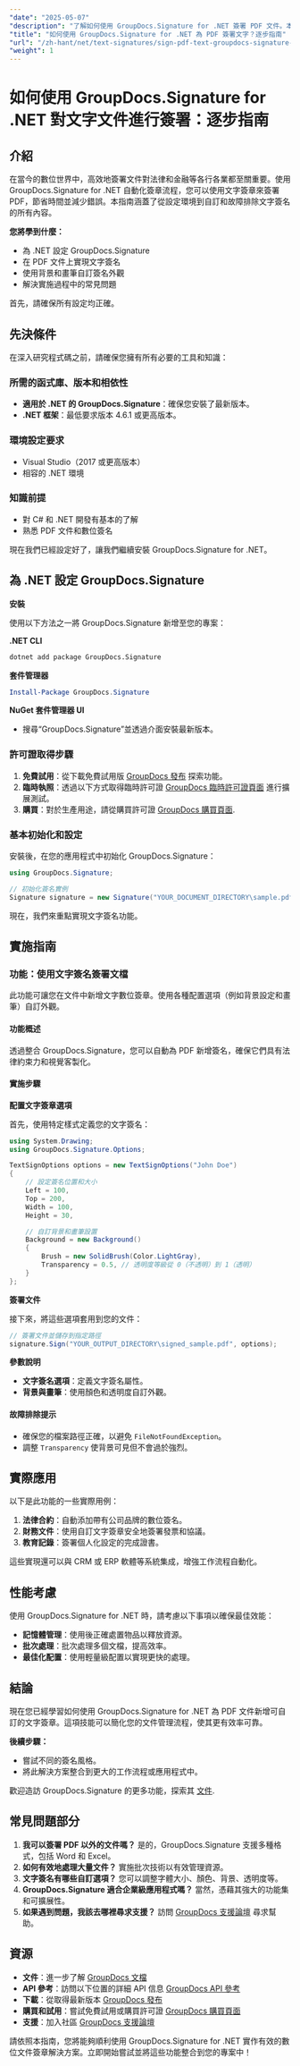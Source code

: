 ```yaml
---
"date": "2025-05-07"
"description": "了解如何使用 GroupDocs.Signature for .NET 簽署 PDF 文件。本指南涵蓋文字簽名的實作、自訂選項以及故障排除技巧。"
"title": "如何使用 GroupDocs.Signature for .NET 為 PDF 簽署文字？逐步指南"
"url": "/zh-hant/net/text-signatures/sign-pdf-text-groupdocs-signature-net/"
"weight": 1
---
```


# 如何使用 GroupDocs.Signature for .NET 對文字文件進行簽署：逐步指南

## 介紹

在當今的數位世界中，高效地簽署文件對法律和金融等各行各業都至關重要。使用 GroupDocs.Signature for .NET 自動化簽章流程，您可以使用文字簽章來簽署 PDF，節省時間並減少錯誤。本指南涵蓋了從設定環境到自訂和故障排除文字簽名的所有內容。

**您將學到什麼：**
- 為 .NET 設定 GroupDocs.Signature
- 在 PDF 文件上實現文字簽名
- 使用背景和畫筆自訂簽名外觀
- 解決實施過程中的常見問題

首先，請確保所有設定均正確。

## 先決條件

在深入研究程式碼之前，請確保您擁有所有必要的工具和知識：

### 所需的函式庫、版本和相依性
- **適用於 .NET 的 GroupDocs.Signature**：確保您安裝了最新版本。
- **.NET 框架**：最低要求版本 4.6.1 或更高版本。

### 環境設定要求
- Visual Studio（2017 或更高版本）
- 相容的 .NET 環境

### 知識前提
- 對 C# 和 .NET 開發有基本的了解
- 熟悉 PDF 文件和數位簽名

現在我們已經設定好了，讓我們繼續安裝 GroupDocs.Signature for .NET。

## 為 .NET 設定 GroupDocs.Signature

**安裝**

使用以下方法之一將 GroupDocs.Signature 新增至您的專案：

**.NET CLI**
```bash
dotnet add package GroupDocs.Signature
```

**套件管理器**
```powershell
Install-Package GroupDocs.Signature
```

**NuGet 套件管理器 UI**
- 搜尋“GroupDocs.Signature”並透過介面安裝最新版本。

### 許可證取得步驟

1. **免費試用**：從下載免費試用版 [GroupDocs 發布](https://releases.groupdocs.com/signature/net/) 探索功能。
2. **臨時執照**：透過以下方式取得臨時許可證 [GroupDocs 臨時許可證頁面](https://purchase.groupdocs.com/temporary-license/) 進行擴展測試。
3. **購買**：對於生產用途，請從購買許可證 [GroupDocs 購買頁面](https://purchase。groupdocs.com/buy).

### 基本初始化和設定

安裝後，在您的應用程式中初始化 GroupDocs.Signature：

```csharp
using GroupDocs.Signature;

// 初始化簽名實例
Signature signature = new Signature("YOUR_DOCUMENT_DIRECTORY\sample.pdf");
```

現在，我們來重點實現文字簽名功能。

## 實施指南

### 功能：使用文字簽名簽署文檔

此功能可讓您在文件中新增文字數位簽章。使用各種配置選項（例如背景設定和畫筆）自訂外觀。

#### 功能概述

透過整合 GroupDocs.Signature，您可以自動為 PDF 新增簽名，確保它們具有法律約束力和視覺客製化。

#### 實施步驟

**配置文字簽章選項**

首先，使用特定樣式定義您的文字簽名：

```csharp
using System.Drawing;
using GroupDocs.Signature.Options;

TextSignOptions options = new TextSignOptions("John Doe")
{
    // 設定簽名位置和大小
    Left = 100,
    Top = 200,
    Width = 100,
    Height = 30,

    // 自訂背景和畫筆設置
    Background = new Background()
    {
        Brush = new SolidBrush(Color.LightGray),
        Transparency = 0.5, // 透明度等級從 0（不透明）到 1（透明）
    }
};
```

**簽署文件**

接下來，將這些選項套用到您的文件：

```csharp
// 簽署文件並儲存到指定路徑
signature.Sign("YOUR_OUTPUT_DIRECTORY\signed_sample.pdf", options);
```

**參數說明**
- **文字簽名選項**：定義文字簽名屬性。
- **背景與畫筆**：使用顏色和透明度自訂外觀。

#### 故障排除提示

- 確保您的檔案路徑正確，以避免 `FileNotFoundException`。
- 調整 `Transparency` 使背景可見但不會過於強烈。

## 實際應用

以下是此功能的一些實際用例：

1. **法律合約**：自動添加帶有公司品牌的數位簽名。
2. **財務文件**：使用自訂文字簽章安全地簽署發票和協議。
3. **教育記錄**：簽署個人化設定的完成證書。

這些實現還可以與 CRM 或 ERP 軟體等系統集成，增強工作流程自動化。

## 性能考慮

使用 GroupDocs.Signature for .NET 時，請考慮以下事項以確保最佳效能：

- **記憶體管理**：使用後正確處置物品以釋放資源。
- **批次處理**：批次處理多個文檔，提高效率。
- **最佳化配置**：使用輕量級配置以實現更快的處理。

## 結論

現在您已經學習如何使用 GroupDocs.Signature for .NET 為 PDF 文件新增可自訂的文字簽章。這項技能可以簡化您的文件管理流程，使其更有效率可靠。 

**後續步驟：**
- 嘗試不同的簽名風格。
- 將此解決方案整合到更大的工作流程或應用程式中。

歡迎造訪 GroupDocs.Signature 的更多功能，探索其 [文件](https://docs。groupdocs.com/signature/net/).

## 常見問題部分

1. **我可以簽署 PDF 以外的文件嗎？**
   是的，GroupDocs.Signature 支援多種格式，包括 Word 和 Excel。
2. **如何有效地處理大量文件？**
   實施批次技術以有效管理資源。
3. **文字簽名有哪些自訂選項？**
   您可以調整字體大小、顏色、背景、透明度等。
4. **GroupDocs.Signature 適合企業級應用程式嗎？**
   當然，憑藉其強大的功能集和可擴展性。
5. **如果遇到問題，我該去哪裡尋求支援？**
   訪問 [GroupDocs 支援論壇](https://forum.groupdocs.com/c/signature/) 尋求幫助。

## 資源

- **文件**：進一步了解 [GroupDocs 文檔](https://docs.groupdocs.com/signature/net/)
- **API 參考**：訪問以下位置的詳細 API 信息 [GroupDocs API 參考](https://reference.groupdocs.com/signature/net/)
- **下載**：從取得最新版本 [GroupDocs 發布](https://releases.groupdocs.com/signature/net/)
- **購買和試用**：嘗試免費試用或購買許可證 [GroupDocs 購買頁面](https://purchase.groupdocs.com/buy)
- **支援**：加入社區 [GroupDocs 支援論壇](https://forum.groupdocs.com/c/signature/) 

請依照本指南，您將能夠順利使用 GroupDocs.Signature for .NET 實作有效的數位文件簽章解決方案。立即開始嘗試並將這些功能整合到您的專案中！